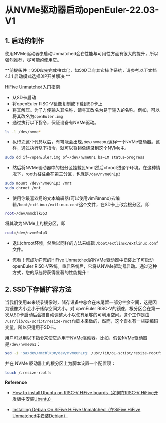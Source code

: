 # 从NVMe驱动器启动openEuler-22.03-V1 

## 1. 启动的制作 

使用NVMe驱动器来启动Unmatched会在性能与可用性方面有很大的提升，所以强烈推荐，尽可能的使用它。

**前提条件：SSD应先完成格式化，如SSD已有其它操作系统，请参考以下文档4.1.1 启动模式选择DIP开关解决 **

[HiFive Unmatched入门指南](./hifive-unmatched-gsg-v1p4_ZH.pdf)

- 从SD卡启动
- 将openEuler RISC-V镜像复制或下载到SD卡上
- 将其解压。为了方便输入其名称，请将其改名为易于输入的名称。例如，可以将其改名为`openEuler.img`
- 通过执行以下指令，保证设备有NVMe驱动。

```bash
ls -l /dev/nvme*
```

- 执行完这个代码以后，有可能会出现`/dev/nvme0n1`这样一个NVMe驱动器。这样，通过执行以下指令，就可以将镜像烧录到这个NVMe中。

```bash
sudo dd if=/openEuler.img of=/dev/nvme0n1 bs=1M status=progress
```

- 然后将NVMe驱动器中的根分区挂载到/mnt然后chroot进这个环境。在这种情况下，rootfs往往会在第三分区，也就是`/dev/nvme0n1p3`

```bash
sudo mount /dev/nvme0n1p3 /mnt
sudo chroot /mnt
```

- 使用你最喜欢用的文本编辑器(可以使用vim和nano)去编辑`/boot/extlinux/extlinux.conf`这个文件，在SD卡上改变根分区，即

```bash
root=/dev/mmcblk0p3
```

将其改为NVMe上的根分区，即

```bash
root=/dev/nvme0n1p3
```

- 退出chroot环境，然后以同样的方法来编辑 `/boot/extlinux/extlinux.conf`文件。

- 您看！您成功在您的HiFive Unmatched的NVMe驱动器中安装上了可启动openEuler RISC-V系统。重启系统后，它将从NVMe驱动器启动。通过这种方式，您的系统将获得显著的性能提升！

## 2. SSD下存储扩容方法

当我们使用`dd`来烧录镜像时，储存设备中总会在末尾留一部分空余空间，这是因为镜像大小会小于储存空间大小。对 openEuler RISC-V的镜像，根分区会在第一次从SD卡启动后会被自动调整大小以使有足够的可利用空间。这个工作是由 `/usr/lib/oE-script/resize-rootfs`脚本来做的，然而，这个脚本有一些硬编码变量，所以只适用于SD卡。

用户可以用以下指令来使它适用于NVMe驱动器。比如，假设NVMe驱动器是`/dev/nvme0n1`：

```bash
sed -i 's#/dev/mmcblk0#/dev/nvme0n1#g' /usr/lib/oE-script/resize-rootfs
```

并在 NVMe 驱动器上的根分区上为脚本设置一个配置项：

```bash
touch /.resize-rootfs
```

**Reference**

- [How to install Ubuntu on RISC-V HiFive boards（如何在RISC-V HiFive开发版中安装Ubuntu）](https://ubuntu.com/tutorials/how-to-install-ubuntu-on-risc-v-hifive-boards)

- [Installing Debian On SiFive HiFive Unmatched（在SiFive HiFive Unmatched中安装Debian）](https://wiki.debian.org/InstallingDebianOn/SiFive/HiFiveUnmatched)
